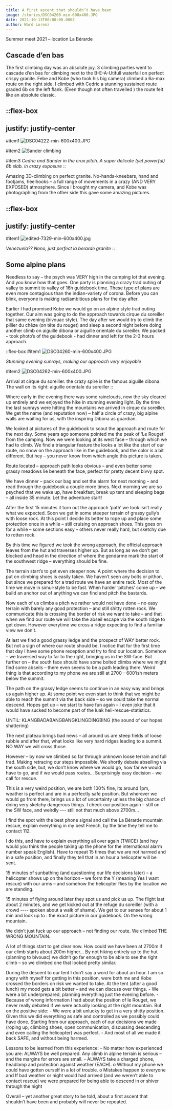 ```yaml
---
title: A first ascent that shouldn’t have been
image: /stories/DSC04260-min-600x400.JPG
date: 2021-10-13T00:00:00.000Z
author: Ward Lorenz
---
```


Summer meet 2021 – location La Bérarde

## Cascade d’en bas

The first climbing day was an absolute joy. 3 climbing parties went to cascade d’en bas for climbing next to the B-E-A-Utifull waterfall on perfect crispy granite. Febe and Kobe (who took his big camera) climbed a 6a-max route on the right side. I climbed with Cedric a stunning sustained route graded 6b on the left flank. (Even though not often travelled ) the route felt like an absolute classic.

::flex-box
---
justify: justify-center
---
#item1
![DSC04222-min-600x400.JPG](/stories/DSC04222-min-600x400.JPG)

#item2
![Sander climbing](/stories/DSC04244-min-600x400.JPG)

#item3
_Cedric and Sander in the crux pitch. A super delicate (yet powerful) 6b slab. in crazy exposure_
::

Amazing 3D-climbing on perfect granite. No-hands-kneebars, hand and footjams, heelhooks – a full range of movements in a crazy (AND VERY EXPOSED) atmosphere. Since I brought my camera, and Kobe was photographing from the other side this gave some amazing pictures.

::flex-box
---
justify: justify-center
---
#item1
![edited-7329-min-600x400.jpg](/stories/edited-7329-min-600x400.jpg)

_Venezuela?? Nono, just perfect la berarde granite_
::

## Some alpine plans

Needless to say – the psych was VERY high in the camping lot that evening. And you know how that goes. One party is planning a crazy trad outing of valley to summit to valley of 16h guidebook time. These type of plans are even more contagious than the indian-variety of corona. Before you can blink, everyone is making rad/ambitious plans for the day after.

Earlier I had promised Kobe we would go on an alpine style trad outing together. Our aim was going to do the approach towards cirque du soreiller that same evening (bivouac style). The day after we would try to climb the pillier du chèze (on tête du rouget) and sleep a second night before doing another climb on aiguille dibona or aiguille orientale du soreiller. We packed – took photo’s of the guidebook - had dinner and left for the 2-3 hours approach.

::flex-box
#item1
![DSC04260-min-600x400.JPG](/stories/DSC04260-min-600x400.JPG)

_Stunning evening sunrays, making our approach very enjoyable_

#item2
![DSC04262-min-600x400.JPG](/stories/DSC04262-min-600x400.JPG)

Arrival at cirque du soreiller. the crazy spire is the famous aiguille dibona. The wall on its right: aiguille orientale du soreiller
::

Where early in the evening there was some rainclouds, now the sky cleared up entirely and we enjoyed the hike in stunning evening light. By the time the last sunrays were hitting the mountains we arrived in cirque du soreiller. We get the name (and reputation now) – half a circle of crazy, big alpine walls are waiting for us, with the inspiring Dibona as guardian.

We looked at pictures of the guidebook to scout the approach and route for the next day. Some years ago someone pointed me the peak of ‘Le Rouget’ from the camping. Now we were looking at its west face – through which we had to climb. We find a triangular feature the looks a lot like the start of our route, no snow on the approach like in the guidebook, and the color is a bit different. But hey – you never know from which angle this picture is taken.

Route located – approach path looks obvious – and even better some grassy meadows lie beneath the face, perfect for pretty decent bivvy spot.

We have dinner – pack our bag and set the alarm for next morning – and read through the guidebook a couple more times. Next morning we are so psyched that we wake up, have breakfast, break up tent and sleeping bags – all inside 35 minute. Let the adventure start!

After the first 15 minutes it turn out the approach ‘path’ we took isn’t really what we expected. Soon we get in some steeper terrain of grassy gully’s with loose rock. At this point I decide its better to rope up and place some protection once in a while – still cruising on approach shoes. This goes on for a while – some sections easy – others never really hard, but sketchy due to rotten rock.

By this time we figured we took the wrong approach, the official approach leaves from the hut and traverses higher up. But as long as we don’t get blocked and head in the direction of where the gendarme mark the start of the southwest ridge – everything should be fine.

The terrain start’s to get even steeper now. A point where the decision to put on climbing shoes is easily taken. We haven’t seen any bolts or pithon, but since we prepared for a trad route we have an entire rack. Most of the time we move in simul-style to be fast. When harder ‘pitches’ come up – we build an anchor out of anything we can find and pitch the bastards.

Now each of us climbs a pitch we rather would not have done – no easy terrain with barely any good protection – and still shitty rotten rock. We communicate this is crossing the border of risk we want to take – and that when we find our route we will take the abseil escape via the south ridge to get down. However everytime we cross a ridge expecting to find a familiar view we don’t.

At last we find a good grassy ledge and the prospect of WAY better rock. But not a sign of where our route should be. I notice that for the first time that day I have some phone reception and try to find our location. Somehow – we traversed way to far to the right, bringing us in the SW-face. But further on – the south face should have some bolted climbs where we might find some abseils – there even seems to be a path leading there. Weird thing is that according to my phone we are still at 2700 – 600’ish meters below the summit.

The path on the grassy ledge seems to continue in an easy way and brings us again higher up. At some point we even start to think that we might be able to reach the summit via the back side – so we could take the normal descend. Hopes get up – we start to have fun again – I even joke that it would have sucked to become part of the luak heli-rescue-statistics.

UNTIL: KLANGBADABANGBANGKLINGDINGBING (the sound of our hopes shattering)

The next plateau brings bad news – all around us are steep fields of loose rubble and after that, what looks like very hard ridges leading to a summit. NO WAY we will cross those.

However – by now we climbed so far through unknown loose terrain and full trad. Making retracing our steps impossible. We shortly debate abseiling via the south side, but, we don’t know where we would go, how far we would have to go, and if we would pass routes… Surprisingly easy decision – we call for rescue.

This is a very weird position, we are both 100% fine, its around 1pm, weather is perfect and are in a perfectly safe position. But wherever we would go from there, brings us a lot of uncertainty unless the big chance of doing very sketchy dangerous things. I check our position again – still on the SW face, and weirdly --- still not that much above 2700m…

I find the spot with the best phone signal and call the La Bérarde mountain rescue, explain everything in my best French, by the time they tell me to contact 112.

I do this, and have to explain everything all over again (TWICE) (and hey would you think the people taking up the phone for the international alarm number speak English). Have to repeat 15 times that we are not harmed and in a safe position, and finally they tell that in an hour a helicopter will be sent.

15 minutes of sunbathing (and questioning our life decisions later) – a helicopter shows up on the horizon – we form the Y (meaning Yes I want rescue) with our arms – and somehow the helicopter flies by the location we are standing.

15 minutes of flying around later they spot us and pick us up. The flight last about 2 minutes, and we get kicked out at the refuge du soreiller (with a crowd ---- spoken about a walk of shame). We get to our senses for about 1 min and look up to : the exact picture in our guidebook. On the wrong mountain.

We didn’t just fuck up our approach – not finding our route. We climbed THE WRONG MOUNTAIN.

A lot of things start to get clear now. How could we have been at 2700m if our climb starts about 200m higher… By not hiking entirely up to the hut (planning to bivouac) we didn’t go far enough to be able to see the right climb – so we climbed one that looked pretty similar.

During the descent to our tent I don’t say a word for about an hour. I am so angry with myself for getting in this position, were both me and Kobe crossed the borders on risk we wanted to take. At the tent (after a good lunch) my mood gets a bit better – and we can discuss over things. - We were a bit underprepared, planning everything just the evening before. - Because of wrong information I had about the position of le Rouget, we never really debated if we were actually looking at the right mountain. But on the positive side: - We were a bit unlucky to get in a very shitty position. Given this we did everything as safe and controlled as we possibly could have done. Starting from our approach, each of our decisions we made (roping up, climbing shoes, open communication, discussing descending and even calling the helicopter) was perfect. - And most of all we made it back SAFE, and without being harmed.

Lessons to be learned from this experience: - No matter how experienced you are: ALWAYS be well prepared. Any climb in alpine terrain is serious – and the margins for errors are small. - ALWAYS take a charged phone, headlamp and protection against weather (EACH). o Without my phone we could have gotten ourself in a lot of trouble. o Mistakes happen to everyone and If bad weather or night would had arrived (and we weren’t able to contact rescue) we were prepared for being able to descend in or shiver through the night

Overall – yet another great story to be told, about a first ascent that shouldn’t have been and probably will never be repeated.
